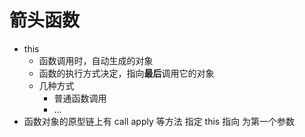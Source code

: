 # 箭头函数

- this
   - 函数调用时，自动生成的对象
   - 函数的执行方式决定，指向**最后**调用它的对象
   - 几种方式
        - 普通函数调用
        - ...
- 函数对象的原型链上有 call apply 等方法 指定 this 指向 为第一个参数 